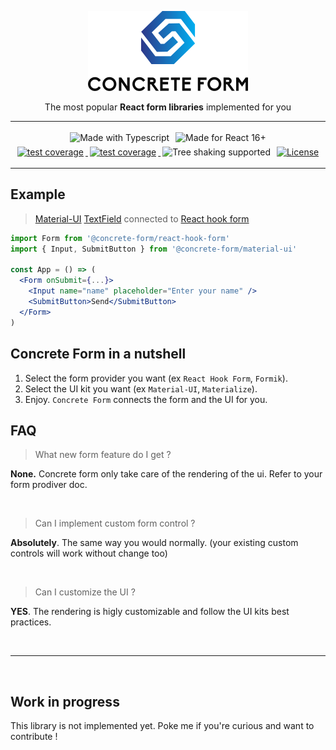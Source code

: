 <p align="center">
  <img alt="Concrete Form" src="https://raw.githubusercontent.com/concrete-form/concrete-form/master/doc/logo.png" />
</p>

<p align="center">
  The most popular <strong>React form libraries</strong> implemented for you
</p>

---

<div align="center">
  <img alt="Made with Typescript" style="margin:3px"
  src="https://img.shields.io/badge/Made%20with-Typescript-2f74c0?style=for-the-badge&logo=typescript&labelColor=#333" />
  <img alt="Made for React 16+" style="margin:3px"
  src="https://img.shields.io/badge/Made%20for-React%2016+-5ed3f3?style=for-the-badge&logo=react&labelColor=#333" />
</div>

<div align="center">
  <a href="https://ci.appveyor.com/project/kegi/concrete-form/history">
    <img alt="test coverage" style="margin:3px"
    src="https://img.shields.io/appveyor/build/kegi/concrete-form?style=flat-square" />
  </a>
  <a href="https://coveralls.io/github/concrete-form/concrete-form">
    <img alt="test coverage" style="margin:3px"
    src="https://img.shields.io/coveralls/github/concrete-form/concrete-form?style=flat-square" />
  </a>
  <img alt="Tree shaking supported"src="https://img.shields.io/badge/Tree%20shacking-supported-success?style=flat-square" style="margin:3px" />
  <a href="https://www.npmjs.com/package/@concrete-form/core">
    <img alt="License" style="margin:3px" 
    src="https://img.shields.io/npm/l/@concrete-form/core?color=%23007ec6&style=flat-square&v=2" />
  </a>
</div>

---

## Example
> [Material-UI](https://mui.com/) [TextField](https://mui.com/components/text-fields/) connected to [React hook form](https://react-hook-form.com)

```jsx
import Form from '@concrete-form/react-hook-form'
import { Input, SubmitButton } from '@concrete-form/material-ui'

const App = () => (
  <Form onSubmit={...}>
    <Input name="name" placeholder="Enter your name" />
    <SubmitButton>Send</SubmitButton>
  </Form>
)
```

## **Concrete Form** in a nutshell
1) Select the form provider you want (ex `React Hook Form`, `Formik`).
2) Select the UI kit you want (ex `Material-UI`, `Materialize`).
3) Enjoy. `Concrete Form` connects the form and the UI for you.

## FAQ
> What new form feature do I get ?

**None.** Concrete form only take care of the rendering of the ui. Refer to your form prodiver doc.

<br />

> Can I implement custom form control ?

**Absolutely**. The same way you would normally. (your existing custom controls will work without change too)

<br />

> Can I customize the UI ?

**YES**. The rendering is higly customizable and follow the UI kits best practices.

<br />

---

<br />


## Work in progress
This library is not implemented yet. Poke me if you're curious and want to contribute !